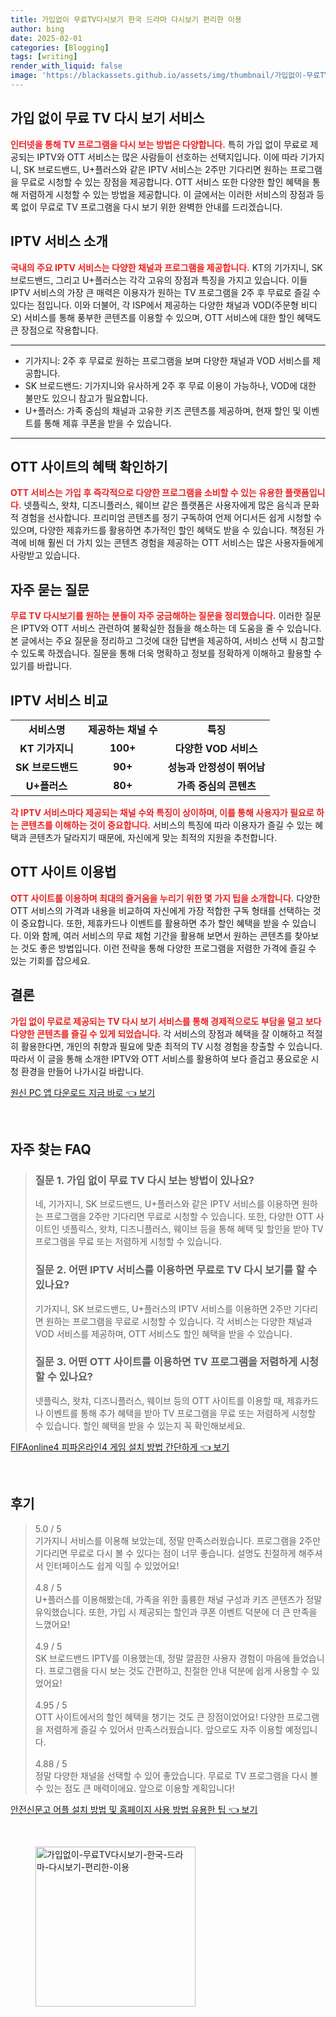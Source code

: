 ```yaml
---
title: 가입없이 무료TV다시보기 한국 드라마 다시보기 편리한 이용
author: bing
date: 2025-02-01
categories: [Blogging]
tags: [writing]
render_with_liquid: false
image: 'https://blackassets.github.io/assets/img/thumbnail/가입없이-무료TV다시보기-한국-드라마-다시보기-편리한-이용.webp'
---
```



<h2 id='무료TV다시보기서비스'>가입 없이 무료 TV 다시 보기 서비스</h2>

<p><b><span style="color: #ee2323;">인터넷을 통해 TV 프로그램을 다시 보는 방법은 다양합니다.</span></b> 특히 가입 없이 무료로 제공되는 IPTV와 OTT 서비스는 많은 사람들이 선호하는 선택지입니다. 이에 따라 기가지니, SK 브로드밴드, U+플러스와 같은 IPTV 서비스는 2주만 기다리면 원하는 프로그램을 무료로 시청할 수 있는 장점을 제공합니다. OTT 서비스 또한 다양한 할인 혜택을 통해 저렴하게 시청할 수 있는 방법을 제공합니다. 이 글에서는 이러한 서비스의 장점과 등록 없이 무료로 TV 프로그램을 다시 보기 위한 완벽한 안내를 드리겠습니다.</p>

<h2 id='IPTV서비스소개'>IPTV 서비스 소개</h2>

<p><b><span style="color: #ee2323;">국내의 주요 IPTV 서비스는 다양한 채널과 프로그램을 제공합니다.</span></b> KT의 기가지니, SK 브로드밴드, 그리고 U+플러스는 각각 고유의 장점과 특징을 가지고 있습니다. 이들 IPTV 서비스의 가장 큰 매력은 이용자가 원하는 TV 프로그램을 2주 후 무료로 즐길 수 있다는 점입니다. 이와 더불어, 각 ISP에서 제공하는 다양한 채널과 VOD(주문형 비디오) 서비스를 통해 풍부한 콘텐츠를 이용할 수 있으며, OTT 서비스에 대한 할인 혜택도 큰 장점으로 작용합니다.</p>

<hr />

<ul>
    <li>기가지니: 2주 후 무료로 원하는 프로그램을 보며 다양한 채널과 VOD 서비스를 제공합니다.</li>
    <li>SK 브로드밴드: 기가지니와 유사하게 2주 후 무료 이용이 가능하나, VOD에 대한 불만도 있으니 참고가 필요합니다.</li>
    <li>U+플러스: 가족 중심의 채널과 고유한 키즈 콘텐츠를 제공하며, 현재 할인 및 이벤트를 통해 제휴 쿠폰을 받을 수 있습니다.</li>
</ul>

<hr />

<h2 id='OTT사이트혜택'>OTT 사이트의 혜택 확인하기</h2>

<p><b><span style="color: #ee2323;">OTT 서비스는 가입 후 즉각적으로 다양한 프로그램을 소비할 수 있는 유용한 플랫폼입니다.</span></b> 넷플릭스, 왓챠, 디즈니플러스, 웨이브 같은 플랫폼은 사용자에게 많은 음식과 문화적 경험을 선사합니다. 프리미엄 콘텐츠를 정기 구독하여 언제 어디서든 쉽게 시청할 수 있으며, 다양한 제휴카드를 활용하면 추가적인 할인 혜택도 받을 수 있습니다. 책정된 가격에 비해 훨씬 더 가치 있는 콘텐츠 경험을 제공하는 OTT 서비스는 많은 사용자들에게 사랑받고 있습니다.</p>

<h2 id='자주묻는질문'>자주 묻는 질문</h2>

<p><b><span style="color: #ee2323;">무료 TV 다시보기를 원하는 분들이 자주 궁금해하는 질문을 정리했습니다.</span></b> 이러한 질문은 IPTV와 OTT 서비스 관련하여 불확실한 점들을 해소하는 데 도움을 줄 수 있습니다. 본 글에서는 주요 질문을 정리하고 그것에 대한 답변을 제공하여, 서비스 선택 시 참고할 수 있도록 하겠습니다. 질문을 통해 더욱 명확하고 정보를 정확하게 이해하고 활용할 수 있기를 바랍니다.</p>

<h2 id='IPTV서비스비교'>IPTV 서비스 비교</h2>

<table>
    <tr>
        <td style="text-align: center; height: 17px;"><b>서비스명</b></td>
        <td style="text-align: center; height: 17px;"><b>제공하는 채널 수</b></td>
        <td style="text-align: center; height: 17px;"><b>특징</b></td>
    </tr>
    <tr>
        <td style="text-align: center; height: 17px;"><b>KT 기가지니</b></td>
        <td style="text-align: center; height: 17px;"><b>100+</b></td>
        <td style="text-align: center; height: 17px;"><b>다양한 VOD 서비스</b></td>
    </tr>
    <tr>
        <td style="text-align: center; height: 17px;"><b>SK 브로드밴드</b></td>
        <td style="text-align: center; height: 17px;"><b>90+</b></td>
        <td style="text-align: center; height: 17px;"><b>성능과 안정성이 뛰어남</b></td>
    </tr>
    <tr>
        <td style="text-align: center; height: 17px;"><b>U+플러스</b></td>
        <td style="text-align: center; height: 17px;"><b>80+</b></td>
        <td style="text-align: center; height: 17px;"><b>가족 중심의 콘텐츠</b></td>
    </tr>
</table>

<p><b><span style="color: #ee2323;">각 IPTV 서비스마다 제공되는 채널 수와 특징이 상이하며, 이를 통해 사용자가 필요로 하는 콘텐츠를 이해하는 것이 중요합니다.</span></b> 서비스의 특징에 따라 이용자가 즐길 수 있는 혜택과 콘텐츠가 달라지기 때문에, 자신에게 맞는 최적의 지원을 추천합니다.</p>

<h2 id='OTT사이트이용법'>OTT 사이트 이용법</h2>

<p><b><span style="color: #ee2323;">OTT 사이트를 이용하며 최대의 즐거움을 누리기 위한 몇 가지 팁을 소개합니다.</span></b> 다양한 OTT 서비스의 가격과 내용을 비교하여 자신에게 가장 적합한 구독 형태를 선택하는 것이 중요합니다. 또한, 제휴카드나 이벤트를 활용하면 추가 할인 혜택을 받을 수 있습니다. 이와 함께, 여러 서비스의 무료 체험 기간을 활용해 보면서 원하는 콘텐츠를 찾아보는 것도 좋은 방법입니다. 이런 전략을 통해 다양한 프로그램을 저렴한 가격에 즐길 수 있는 기회를 잡으세요.</p>

<h2 id='결론'>결론</h2>

<p><b><span style="color: #ee2323;">가입 없이 무료로 제공되는 TV 다시 보기 서비스를 통해 경제적으로도 부담을 덜고 보다 다양한 콘텐츠를 즐길 수 있게 되었습니다.</span></b> 각 서비스의 장점과 혜택을 잘 이해하고 적절히 활용한다면, 개인의 취향과 필요에 맞춘 최적의 TV 시청 경험을 창출할 수 있습니다. 따라서 이 글을 통해 소개한 IPTV와 OTT 서비스를 활용하여 보다 즐겁고 풍요로운 시청 환경을 만들어 나가시길 바랍니다.</p>


<p><a class="click-button" title="원신 PC 앱 다운로드 지금 바로" href="https://blackassets.github.io/posts/%EC%9B%90%EC%8B%A0-PC-%EC%95%B1-%EB%8B%A4%EC%9A%B4%EB%A1%9C%EB%93%9C-%EC%A7%80%EA%B8%88-%EB%B0%94%EB%A1%9C/" rel="dofollow">원신 PC 앱 다운로드 지금 바로 👈 보기</a></p><br>
<h2 id='자주_찾는_FAQ'>자주 찾는 FAQ</h2>
<div itemscope="" itemtype="https://schema.org/FAQPage"> 
<blockquote> 
<div itemscope="" itemprop="mainEntity" itemtype="https://schema.org/Question"> 
<h3 itemprop="name">질문 1. 가입 없이 무료 TV 다시 보는 방법이 있나요?</h3> 
<div itemscope="" itemprop="acceptedAnswer" itemtype="https://schema.org/Answer"> 
<span itemprop="text"> 
<p>네, 기가지니, SK 브로드밴드, U+플러스와 같은 IPTV 서비스를 이용하면 원하는 프로그램을 2주만 기다리면 무료로 시청할 수 있습니다. 또한, 다양한 OTT 사이트인 넷플릭스, 왓챠, 디즈니플러스, 웨이브 등을 통해 혜택 및 할인을 받아 TV 프로그램을 무료 또는 저렴하게 시청할 수 있습니다.</p> 
</span> 
</div> 
</div> 

<div itemscope="" itemprop="mainEntity" itemtype="https://schema.org/Question"> 
<h3 itemprop="name">질문 2. 어떤 IPTV 서비스를 이용하면 무료로 TV 다시 보기를 할 수 있나요?</h3> 
<div itemscope="" itemprop="acceptedAnswer" itemtype="https://schema.org/Answer"> 
<span itemprop="text"> 
<p>기가지니, SK 브로드밴드, U+플러스의 IPTV 서비스를 이용하면 2주만 기다리면 원하는 프로그램을 무료로 시청할 수 있습니다. 각 서비스는 다양한 채널과 VOD 서비스를 제공하며, OTT 서비스도 할인 혜택을 받을 수 있습니다.</p> 
</span> 
</div> 
</div> 

<div itemscope="" itemprop="mainEntity" itemtype="https://schema.org/Question"> 
<h3 itemprop="name">질문 3. 어떤 OTT 사이트를 이용하면 TV 프로그램을 저렴하게 시청할 수 있나요?</h3> 
<div itemscope="" itemprop="acceptedAnswer" itemtype="https://schema.org/Answer"> 
<span itemprop="text"> 
<p>넷플릭스, 왓챠, 디즈니플러스, 웨이브 등의 OTT 사이트를 이용할 때, 제휴카드나 이벤트를 통해 추가 혜택을 받아 TV 프로그램을 무료 또는 저렴하게 시청할 수 있습니다. 할인 혜택을 받을 수 있는지 꼭 확인해보세요.</p> 
</span> 
</div> 
</div> 
</blockquote> 
</div>
<p><a class="click-button" title="FIFAonline4 피파온라인4 게임 설치 방법 간단하게" href="https://blackassets.github.io/posts/FIFAonline4-%ED%94%BC%ED%8C%8C%EC%98%A8%EB%9D%BC%EC%9D%B84-%EA%B2%8C%EC%9E%84-%EC%84%A4%EC%B9%98-%EB%B0%A9%EB%B2%95-%EA%B0%84%EB%8B%A8%ED%95%98%EA%B2%8C/" rel="dofollow">FIFAonline4 피파온라인4 게임 설치 방법 간단하게 👈 보기</a></p><br>
<h2 id='후기'>후기</h2>
<div itemscope itemtype="https://schema.org/Product">
  <blockquote>
  <div itemprop="review" itemscope itemtype="https://schema.org/Review">
      <div itemprop="reviewRating" itemscope itemtype="https://schema.org/Rating"> <span itemprop="ratingValue">5.0</span> / <span itemprop="bestRating">5</span> </div>
      <span itemprop="reviewBody">기가지니 서비스를 이용해 보았는데, 정말 만족스러웠습니다. 프로그램을 2주만 기다리면 무료로 다시 볼 수 있다는 점이 너무 좋습니다. 설명도 친절하게 해주셔서 인터페이스도 쉽게 익힐 수 있었어요!</span>
  </div>
  <br>
  <div itemprop="review" itemscope itemtype="https://schema.org/Review">
      <div itemprop="reviewRating" itemscope itemtype="https://schema.org/Rating"> <span itemprop="ratingValue">4.8</span> / <span itemprop="bestRating">5</span> </div>
      <span itemprop="reviewBody">U+플러스를 이용해봤는데, 가족을 위한 훌륭한 채널 구성과 키즈 콘텐츠가 정말 유익했습니다. 또한, 가입 시 제공되는 할인과 쿠폰 이벤트 덕분에 더 큰 만족을 느꼈어요!</span>
  </div>
  <br>
  <div itemprop="review" itemscope itemtype="https://schema.org/Review">
      <div itemprop="reviewRating" itemscope itemtype="schema.org/Rating"> <span itemprop="ratingValue">4.9</span> / <span itemprop="bestRating">5</span> </div>
      <span itemprop="reviewBody">SK 브로드밴드 IPTV를 이용했는데, 정말 깔끔한 사용자 경험이 마음에 들었습니다. 프로그램을 다시 보는 것도 간편하고, 친절한 안내 덕분에 쉽게 사용할 수 있었어요!</span>
  </div>
  <br>
  <div itemprop="review" itemscope itemtype="https://schema.org/Review">
      <div itemprop="reviewRating" itemscope itemtype="https://schema.org/Rating"> <span itemprop="ratingValue">4.95</span> / <span itemprop="bestRating">5</span> </div>
      <span itemprop="reviewBody">OTT 사이트에서의 할인 혜택을 챙기는 것도 큰 장점이었어요! 다양한 프로그램을 저렴하게 즐길 수 있어서 만족스러웠습니다. 앞으로도 자주 이용할 예정입니다.</span>
  </div>
  <br>
  <div itemprop="review" itemscope itemtype="https://schema.org/Review">
      <div itemprop="reviewRating" itemscope itemtype="https://schema.org/Rating"> <span itemprop="ratingValue">4.88</span> / <span itemprop="bestRating">5</span> </div>
      <span itemprop="reviewBody">정말 다양한 채널을 선택할 수 있어 좋았습니다. 무료로 TV 프로그램을 다시 볼 수 있는 점도 큰 매력이에요. 앞으로 이용할 계획입니다!</span>
  </div>
  </blockquote>
</div>
<p><a class="click-button" title="안전신문고 어플 설치 방법 및 홈페이지 사용 방법 유용한 팁" href="https://blackassets.github.io/posts/%EC%95%88%EC%A0%84%EC%8B%A0%EB%AC%B8%EA%B3%A0-%EC%96%B4%ED%94%8C-%EC%84%A4%EC%B9%98-%EB%B0%A9%EB%B2%95-%EB%B0%8F-%ED%99%88%ED%8E%98%EC%9D%B4%EC%A7%80-%EC%82%AC%EC%9A%A9-%EB%B0%A9%EB%B2%95-%EC%9C%A0%EC%9A%A9%ED%95%9C-%ED%8C%81/" rel="dofollow">안전신문고 어플 설치 방법 및 홈페이지 사용 방법 유용한 팁 👈 보기</a></p><br>
<figure class="image"><img src="https://blackassets.github.io/assets/img/thumbnail/가입없이-무료TV다시보기-한국-드라마-다시보기-편리한-이용.webp" alt="가입없이-무료TV다시보기-한국-드라마-다시보기-편리한-이용" width="256" height="256"></figure>